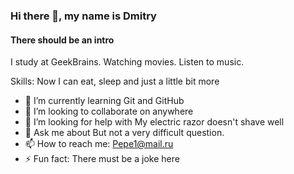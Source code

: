 ### Hi there 👋, my name is Dmitry
#### There should be an intro
I study at GeekBrains. Watching movies. Listen to music.

Skills: Now I can eat, sleep and just a little bit more

- 🌱 I’m currently learning Git and GitHub 
- 👯 I’m looking to collaborate on anywhere 
- 🤔 I’m looking for help with My electric razor doesn't shave well 
- 💬 Ask me about But not a very difficult question. 
- 📫 How to reach me: Pepe1@mail.ru 
- ⚡ Fun fact: There must be a joke here
